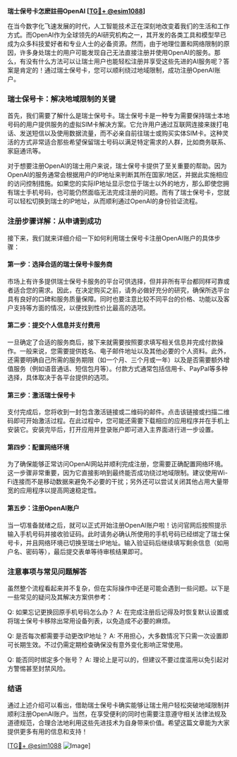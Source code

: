 **瑞士保号卡怎麽註冊OpenAI [[TG💪+ @esim1088](https://t.me/s/esim1088)]**

在当今数字化飞速发展的时代，人工智能技术正在深刻地改变着我们的生活和工作方式。而OpenAI作为全球领先的AI研究机构之一，其开发的各类工具和模型早已成为众多科技爱好者和专业人士的必备资源。然而，由于地理位置和网络限制的原因，许多身处瑞士的用户可能发现自己无法直接注册并使用OpenAI的服务。那么，有没有什么方法可以让瑞士用户也能轻松注册并享受这些先进的AI服务呢？答案是肯定的！通过瑞士保号卡，您可以顺利绕过地域限制，成功注册OpenAI账户。

### 瑞士保号卡：解决地域限制的关键

首先，我们需要了解什么是瑞士保号卡。瑞士保号卡是一种专为需要保持瑞士本地号码的用户提供服务的虚拟SIM卡解决方案。它允许用户通过互联网连接来拨打电话、发送短信以及使用数据流量，而不必亲自前往瑞士或购买实体SIM卡。这种灵活的方式非常适合那些希望保留瑞士号码以满足特定需求的人群，比如商务联系、家庭通讯等。

对于想要注册OpenAI的瑞士用户来说，瑞士保号卡提供了至关重要的帮助。因为OpenAI的服务通常会根据用户的IP地址来判断其所在国家/地区，并据此实施相应的访问控制措施。如果您的实际IP地址显示您位于瑞士以外的地方，那么即使您拥有瑞士手机号码，也可能仍然面临无法完成注册的问题。而有了瑞士保号卡，您就可以轻松切换到瑞士的IP地址，从而顺利通过OpenAI的身份验证流程。

### 注册步骤详解：从申请到成功

接下来，我们就来详细介绍一下如何利用瑞士保号卡注册OpenAI账户的具体步骤：

#### 第一步：选择合适的瑞士保号卡服务商
市场上有许多提供瑞士保号卡服务的平台可供选择，但并非所有平台都同样可靠或者适合您的需求。因此，在决定购买之前，请务必做好充分的研究，确保所选平台具有良好的口碑和服务质量保障。同时也要注意比较不同平台的价格、功能以及客户支持等方面的情况，以便找到性价比最高的选项。

#### 第二步：提交个人信息并支付费用
一旦确定了合适的服务商后，接下来就需要按照要求填写相关信息并完成付款操作。一般来说，您需要提供姓名、电子邮件地址以及其他必要的个人资料。此外，还需要明确自己所需的服务期限（如一个月、三个月或一年）以及是否需要额外增值服务（例如语音通话、短信包月等）。付款方式通常包括信用卡、PayPal等多种选择，具体取决于各平台提供的选项。

#### 第三步：激活瑞士保号卡
支付完成后，您将收到一封包含激活链接或二维码的邮件。点击该链接或扫描二维码即可开始激活过程。在此过程中，您可能还需要下载相应的应用程序并在手机上安装它。安装完毕后，打开应用并登录账户即可进入主界面进行进一步设置。

#### 第四步：配置网络环境
为了确保能够正常访问OpenAI网站并顺利完成注册，您需要正确配置网络环境。这一步骤非常重要，因为它直接影响到最终能否成功绕过地域限制。建议使用Wi-Fi连接而不是移动数据来避免不必要的干扰；另外还可以尝试关闭其他占用大量带宽的应用程序以提高网速稳定性。

#### 第五步：注册OpenAI账户
当一切准备就绪之后，就可以正式开始注册OpenAI账户啦！访问官网后按照提示输入手机号码并接收验证码。此时请务必确认所使用的手机号码已经绑定了瑞士保号卡，并且网络环境已切换至瑞士IP地址。输入验证码后继续填写剩余信息（如用户名、密码等），最后提交表单等待审核结果即可。

### 注意事项与常见问题解答

虽然整个流程看起来并不复杂，但在实际操作中还是可能会遇到一些问题。以下是一些常见的疑问及其解决方案供参考：

Q: 如果忘记更换回原手机号码怎么办？
A: 在完成注册后记得及时恢复默认设置或将瑞士保号卡移除出常用设备列表，以免造成不必要的麻烦。

Q: 是否每次都需要手动更改IP地址？
A: 不用担心，大多数情况下只需一次设置即可长期生效。不过仍需定期检查确保没有意外变化影响正常使用。

Q: 能否同时绑定多个账号？
A: 理论上是可以的，但建议不要过度滥用以免引起对方警惕甚至封禁风险。

### 结语

通过上述介绍可以看出，借助瑞士保号卡确实能够让瑞士用户轻松突破地域限制并顺利注册OpenAI账户。当然，在享受便利的同时也需要注意遵守相关法律法规及道德规范，合理合法地利用这些先进技术为自身带来价值。希望这篇文章能为大家提供更多有用的信息和支持！

[[TG💪+ @esim1088](https://t.me/s/esim1088) ![Image](https://i.postimg.cc/4NQfJmqS/Snipaste-2025-05-13-00-14-12.png)]